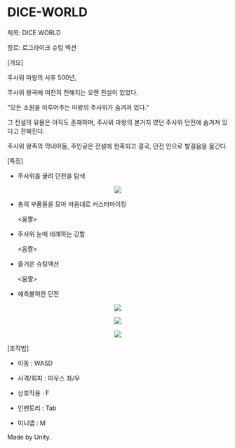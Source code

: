 # DICE-WORLD
제목: DICE WORLD

장르: 로그라이크 슈팅 액션

[개요]

주사위 마왕의 사후 500년,

주사위 왕국에 여전히 전해지는 오랜 전설이 있었다.

"모든 소원을 이루어주는 마왕의 주사위가 숨겨져 있다."

그 전설의 유물은 아직도 존재하며,
주사위 마왕의 본거지 였던 주사위 던전에 숨겨져 있다고 전해진다.

주사위 왕족의 막내아들, 주인공은 전설에 현혹되고 결국,
던전 안으로 발걸음을 옮긴다.


[특징]

* 주사위를 굴려 던전을 탐색

 <p align = "center">
 <img src = "https://github.com/NCTp/DICE-WORLD/assets/45461452/0fdae1c2-4416-41d7-bed8-f2eb6671b060">
 </p>

* 총의 부품들을 모아 마음대로 커스터마이징

  <움짤>


* 주사위 눈에 비례하는 강함

  <움짤>


* 즐거운 슈팅액션

  <움짤>

* 예측불허한 던전

<p align = "center">
<img src = "https://github.com/NCTp/DICE-WORLD/assets/45461452/6ad13ae0-6519-4ab6-a61c-2a4f07f79b87">
</p>
<p align = "center">
<img src = "https://github.com/NCTp/DICE-WORLD/assets/45461452/c914a724-13b8-44b5-b0cf-bb54cbd8ec2c">
</p>
<p align = "center">
<img src = "https://github.com/NCTp/DICE-WORLD/assets/45461452/67ff7cbd-550c-4482-bd01-bfe772622b65">
</p>

[조작법]

* 이동 : WASD

* 사격/회피 : 마우스 좌/우

* 상호작용 : F

* 인벤토리 : Tab

* 미니맵 : M


Made by Unity.
